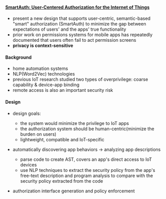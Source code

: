 #### [SmartAuth: User-Centered Authorization for the Internet of Things](https://www.usenix.org/system/files/conference/usenixsecurity17/sec17-tian.pdf)

- present a new design that supports user-centric, semantic-based "smart" authorization (SmartAuth) to minimize the gap between expectations of users' and the apps' true functionality
- prior work on permissions systems for mobile apps has repeatedly documented that users often fail to act permission screens
- **privacy is context-sensitive**

#### Background

- home automation systems
- NLP(Word2Vec) technologies
- previous IoT research studied two types of overprivilege: coarse capability & device-app binding
- remote access is also an important security risk

#### Design

- design goals: 
  - the system would minimize the privilege to IoT apps
  - the authorization system should be human-centric(minimize the burden on users)
  - lightweight, compatible and IoT-specific
- automatically discovering app behaviors -> analyzing app descriptions 
  - parse code to create AST, covers an app's direct access to IoT devices
  - use NLP techniques to extract the security policy from the app's free-text description and program analysis to compare with the security policy extracted from the code

- authorization interface generation  and policy enforcement